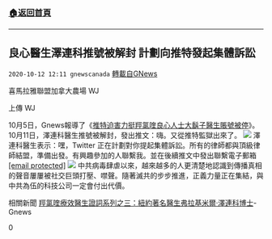 ###  [:house:返回首頁](https://github.com/ourhimalayas/txt)
---

## 良心醫生澤連科推號被解封 計劃向推特發起集體訴訟
`2020-10-12 12:11 gnewscanada` [轉載自GNews](https://gnews.org/zh-hant/420161/)

喜馬拉雅聯盟加拿大農場 WJ

上傳 WJ

10月5日，Gnews報導了《[推特迫害力挺羥氯喹良心人士大鬍子醫生賬號被停](https://gnews.org/zh-hans/404304/)》。 10月11日，澤連科醫生推號被解封，發出推文：嗨。又從推特監獄出來了。
![]()![](https://s3.amazonaws.com/gnews-media-offload/wp-content/uploads/2020/10/12120137/%E5%B1%8F%E5%B9%95%E6%88%AA%E5%9B%BE483.png)
澤連科醫生表示：嘿，Twitter 正在計劃對你提起集體訴訟。所有的律師都與頂級律師結盟，準備出發。有興趣參加的人聯繫我。並在後續推文中發出聯繫電子郵箱[\[email protected\]](/cdn-cgi/l/email-protection)
![]()![](https://s3.amazonaws.com/gnews-media-offload/wp-content/uploads/2020/10/12120221/%E5%B1%8F%E5%B9%95%E6%88%AA%E5%9B%BE482.png)
中共病毒肆虐以來，越來越多的人更清楚地認識到傳播真相的聲音屢屢被社交巨頭打壓、噤聲。隨著滅共的步步推進，正義力量正在集結，與中共為伍的科技公司一定會付出代價。

相關新聞
[羥氯喹療效醫生證詞系列之三：紐約著名醫生弗拉基米爾·澤連科博士](https://gnews.org/zh-hans/287005/)-Gnews

0
